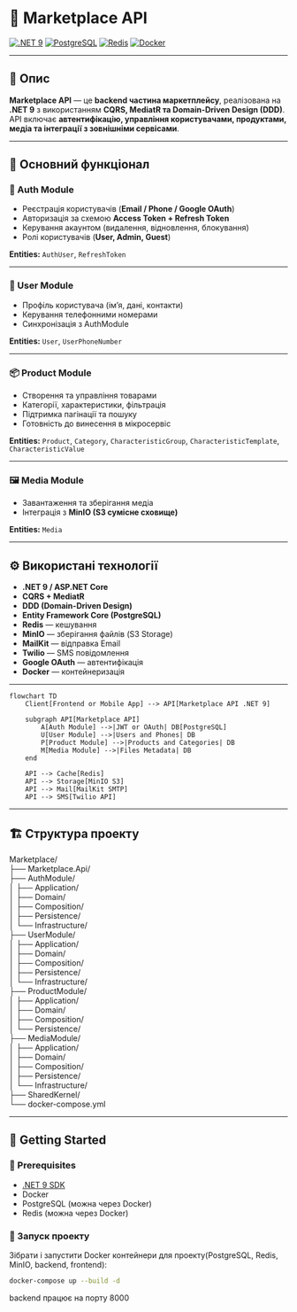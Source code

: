 # 🛒 Marketplace API

[![.NET 9](https://img.shields.io/badge/.NET-9-purple)](https://dotnet.microsoft.com/)
[![PostgreSQL](https://img.shields.io/badge/DB-PostgreSQL-blue)](https://www.postgresql.org/)
[![Redis](https://img.shields.io/badge/Cache-Redis-red)](https://redis.io/)
[![Docker](https://img.shields.io/badge/Docker-Ready-informational?logo=docker)](https://www.docker.com/)

---

## 📌 Опис  
**Marketplace API** — це **backend частина маркетплейсу**, реалізована на **.NET 9** з використанням **CQRS, MediatR та Domain-Driven Design (DDD)**.  
API включає **автентифікацію, управління користувачами, продуктами, медіа та інтеграції з зовнішніми сервісами**.  

---

## 🚀 Основний функціонал  

### 🔐 Auth Module
- Реєстрація користувачів (**Email / Phone / Google OAuth**)  
- Авторизація за схемою **Access Token + Refresh Token**  
- Керування акаунтом (видалення, відновлення, блокування)  
- Ролі користувачів (**User, Admin, Guest**)  

**Entities:** `AuthUser`, `RefreshToken`  

---

### 👤 User Module
- Профіль користувача (ім’я, дані, контакти)  
- Керування телефонними номерами  
- Синхронізація з AuthModule  

**Entities:** `User`, `UserPhoneNumber`  

---

### 📦 Product Module
- Створення та управління товарами  
- Категорії, характеристики, фільтрація  
- Підтримка пагінації та пошуку  
- Готовність до винесення в мікросервіс  

**Entities:** `Product`, `Category`, `CharacteristicGroup`, `CharacteristicTemplate`, `CharacteristicValue`  

---

### 🖼️ Media Module
- Завантаження та зберігання медіа  
- Інтеграція з **MinIO (S3 сумісне сховище)**  

**Entities:** `Media`  

---

## ⚙️ Використані технології
- **.NET 9 / ASP.NET Core**  
- **CQRS + MediatR**  
- **DDD (Domain-Driven Design)**  
- **Entity Framework Core (PostgreSQL)**  
- **Redis** — кешування  
- **MinIO** — зберігання файлів (S3 Storage)  
- **MailKit** — відправка Email  
- **Twilio** — SMS повідомлення  
- **Google OAuth** — автентифікація  
- **Docker** — контейнеризація  

---

```mermaid
flowchart TD
    Client[Frontend or Mobile App] --> API[Marketplace API .NET 9]

    subgraph API[Marketplace API]
        A[Auth Module] -->|JWT or OAuth| DB[PostgreSQL]
        U[User Module] -->|Users and Phones| DB
        P[Product Module] -->|Products and Categories| DB
        M[Media Module] -->|Files Metadata| DB
    end

    API --> Cache[Redis]
    API --> Storage[MinIO S3]
    API --> Mail[MailKit SMTP]
    API --> SMS[Twilio API]
```


---


## 🏗️ Структура проекту

Marketplace/           
├── Marketplace.Api/           
├── AuthModule/                
│   ├── Application/           
│   ├── Domain/    
│   ├── Composition/            
│   ├── Persistence/           
│   └── Infrastructure/        
├── UserModule/               
│   ├── Application/           
│   ├── Domain/    
│   ├── Composition/            
│   ├── Persistence/           
│   └── Infrastructure/        
├── ProductModule/             
│   ├── Application/           
│   ├── Domain/    
│   ├── Composition/            
│   └── Persistence/           
├── MediaModule/                 
│   ├── Application/           
│   ├── Domain/    
│   ├── Composition/            
│   ├── Persistence/           
│   └── Infrastructure/        
├── SharedKernel/              
└── docker-compose.yml

---

## 🏁 Getting Started

### 🔹 Prerequisites
- [.NET 9 SDK](https://dotnet.microsoft.com/en-us/download/dotnet/9.0)
- Docker
- PostgreSQL (можна через Docker)
- Redis (можна через Docker)

### 🔹 Запуск проекту

Зібрати і запустити Docker контейнери для проекту(PostgreSQL, Redis, MinIO, backend, frontend):
```bash
docker-compose up --build -d
```
backend працює на порту 8000